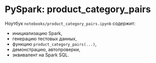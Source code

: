 # PySpark: product_category_pairs

Ноутбук `notebooks/product_category_pairs.ipynb` содержит:
- инициализацию Spark,
- генерацию тестовых данных,
- функцию `product_category_pairs(...)`,
- демонстрацию, автопроверки,
- эквивалент на Spark SQL.
